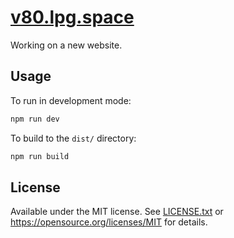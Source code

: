 # [v80.lpg.space](https://v80.lpg.space)
Working on a new website.

## Usage
To run in development mode:

```bash
npm run dev
```

To build to the `dist/` directory:

```bash
npm run build
```

## License
Available under the MIT license. See [LICENSE.txt](LICENSE.txt) or <https://opensource.org/licenses/MIT> for details.